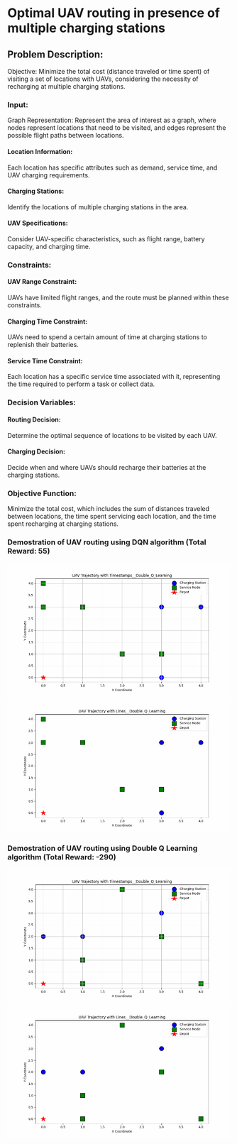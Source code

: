 # Optimal UAV routing in presence of multiple charging stations

## Problem Description:

Objective: Minimize the total cost (distance traveled or time spent) of visiting a set of locations with UAVs, considering the necessity of recharging at multiple charging stations.

### Input:

Graph Representation: Represent the area of interest as a graph, where nodes represent locations that need to be visited, and edges represent the possible flight paths between locations.

#### Location Information: 
Each location has specific attributes such as demand, service time, and UAV charging requirements.

#### Charging Stations: 
Identify the locations of multiple charging stations in the area.

#### UAV Specifications: 
Consider UAV-specific characteristics, such as flight range, battery capacity, and charging time.

### Constraints:

#### UAV Range Constraint: 
UAVs have limited flight ranges, and the route must be planned within these constraints.

#### Charging Time Constraint: 
UAVs need to spend a certain amount of time at charging stations to replenish their batteries.

#### Service Time Constraint: 
Each location has a specific service time associated with it, representing the time required to perform a task or collect data.

### Decision Variables:

#### Routing Decision: 
Determine the optimal sequence of locations to be visited by each UAV.

#### Charging Decision: 
Decide when and where UAVs should recharge their batteries at the charging stations.

### Objective Function:

Minimize the total cost, which includes the sum of distances traveled between locations, the time spent servicing each location, and the time spent recharging at charging stations.

### Demostration of UAV routing using DQN algorithm (Total Reward: 55)
![UAV routing using DQN algorithm with timestamp](trajectory/DQN/uav_trajectory__DQN.gif)
![UAV routing using DQN algorithm without timestamp](trajectory/DQN/uav_trajectory_lines__DQN.gif)

### Demostration of UAV routing using Double Q Learning algorithm (Total Reward: -290)
![UAV routing using Double Q Learning algorithm with timestamp](trajectory/DQL/uav_trajectory__Double_Q_Learning.gif)
![UAV routing using Double Q Learning algorithm without timestamp](trajectory/DQL/uav_trajectory_lines__Double_Q_Learning_1.gif)
